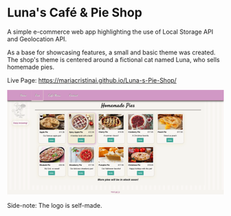 # Luna's Café & Pie Shop
A simple e-commerce web app highlighting the use of Local Storage API and Geolocation API.

As a base for showcasing features, a small and basic theme was created.
The shop's theme is centered around a fictional cat named Luna, who sells homemade pies.

Live Page: https://mariacristinai.github.io/Luna-s-Pie-Shop/

![Screenshot of the Shop Page](/assets/images/screenshot.jpg?raw=true "Pies Landing Page")

Side-note: The logo is self-made.